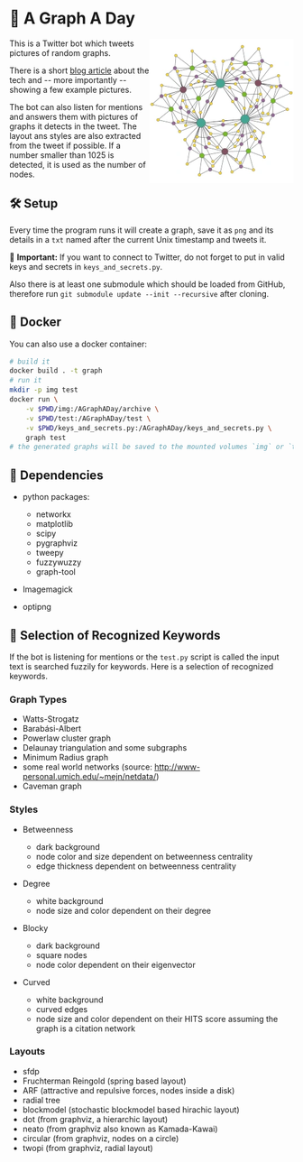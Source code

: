# :art: A Graph A Day

<a href="https://twitter.com/randomGraphs/status/1342751042891624449" target="_blank"><img align="right" width="256" height="256" alt="Dorogovtsev-Goltsev-Mendes Graph" src="extra/example_graph.webp"></a>

This is a Twitter bot which tweets pictures of random graphs.

There is a short [blog article](https://blog.schawe.me/randomGraphs.html) about the tech and -- more importantly -- showing a few example pictures.

The bot can also listen for mentions and answers them with pictures of graphs
it detects in the tweet. The layout ans styles are also extracted from the
tweet if possible. If a number smaller than 1025 is detected, it is used as
the number of nodes.

## :hammer_and_wrench: Setup

Every time the program runs it will create a graph, save it as `png`
and its details in a `txt` named after the current Unix timestamp and tweets
it.

:key: **Important:** If you want to connect to Twitter, do not forget to put in valid keys and secrets in `keys_and_secrets.py`.

Also there is at least one submodule which should be loaded from GitHub,
therefore run `git submodule update --init --recursive` after cloning.

## :whale: Docker

You can also use a docker container:

```bash
# build it
docker build . -t graph
# run it
mkdir -p img test
docker run \
    -v $PWD/img:/AGraphADay/archive \
    -v $PWD/test:/AGraphADay/test \
    -v $PWD/keys_and_secrets.py:/AGraphADay/keys_and_secrets.py \
    graph test
# the generated graphs will be saved to the mounted volumes `img` or `test`
```

## :herb: Dependencies

* python packages:
  * networkx
  * matplotlib
  * scipy
  * pygraphviz
  * tweepy
  * fuzzywuzzy
  * graph-tool

* Imagemagick
* optipng


## :scroll: Selection of Recognized Keywords

If the bot is listening for mentions or the `test.py` script is called
the input text is searched fuzzily for keywords. Here is a selection of
recognized keywords.

### Graph Types

* Watts-Strogatz
* Barabási-Albert
* Powerlaw cluster graph
* Delaunay triangulation and some subgraphs
* Minimum Radius graph
* some real world networks (source: http://www-personal.umich.edu/~mejn/netdata/)
* Caveman graph

### Styles

* Betweenness
  * dark background
  * node color and size dependent on betweenness centrality
  * edge thickness dependent on betweenness centrality

* Degree
  * white background
  * node size and color dependent on their degree

* Blocky
  * dark background
  * square nodes
  * node color dependent on their eigenvector

* Curved
  * white background
  * curved edges
  * node size and color dependent on their HITS score assuming the graph
        is a citation network

### Layouts

* sfdp
* Fruchterman Reingold (spring based layout)
* ARF (attractive and repulsive forces, nodes inside a disk)
* radial tree
* blockmodel (stochastic blockmodel based hirachic layout)
* dot (from graphviz, a hierarchic layout)
* neato (from graphviz also known as Kamada-Kawai)
* circular (from graphviz, nodes on a circle)
* twopi (from graphviz, radial layout)